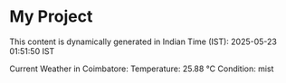 # My Project

This content is dynamically generated in Indian Time (IST): 2025-05-23 01:51:50 IST


Current Weather in Coimbatore:
Temperature: 25.88 °C
Condition: mist
